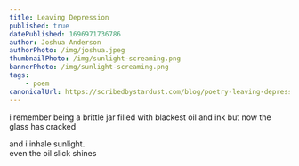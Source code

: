 ```yaml
---
title: Leaving Depression
published: true
datePublished: 1696971736786
author: Joshua Anderson
authorPhoto: /img/joshua.jpeg
thumbnailPhoto: /img/sunlight-screaming.png
bannerPhoto: /img/sunlight-screaming.png
tags:
    - poem
canonicalUrl: https://scribedbystardust.com/blog/poetry-leaving-depression
---
```


i remember being a brittle jar
filled with blackest oil and ink
but now the glass has cracked

and i inhale sunlight.  
even the oil slick shines
